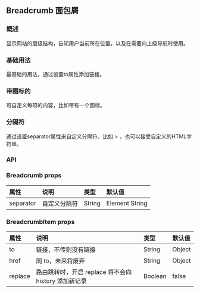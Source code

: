 ## Breadcrumb 面包屑

### 概述
显示网站的层级结构，告知用户当前所在位置，以及在需要向上级导航时使用。
### 基础用法
最基础的用法，通过设置to属性添加链接。
<!--divider-->
### 带图标的
可自定义每项的内容，比如带有一个图标。
<!--divider-->
### 分隔符
通过设置separator属性来自定义分隔符，比如 > ，也可以接受自定义的HTML字符串。
<!--divider-->

### API



### Breadcrumb props
<!--table-->
|  属性 | 说明 | 类型 | 默认值 |
| :--------- | :--------- | :--------- | :--------- |
| separator | 自定义分隔符 | String | Element String | / |
<!--table-->
<!--divider-->



### BreadcrumbItem props
<!--table-->
|  属性 | 说明 | 类型 | 默认值 |
| :--------- | :--------- | :--------- | :--------- |
| to | 链接，不传则没有链接 | String | Object | - |
| href | 同 to，未来将废弃 | String | Object | - |
| replace | 路由跳转时，开启 replace 将不会向 history 添加新记录 | Boolean | false |
<!--table-->
<!--divider-->
